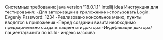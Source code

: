 Системные требования:
java version "18.0.1.1"
Intellij idea
Инструкция для тестирования:
-Для авторизации в приложение использовать Login: Evgeniy Password: 1234
-Реализовано консольное меню, пункты вводятся в приложении
-Перед создании визита необходимо предварительно создать пациента и доктора
-Индефикация доктора/пациента/визита по id. Id- индекс массива

